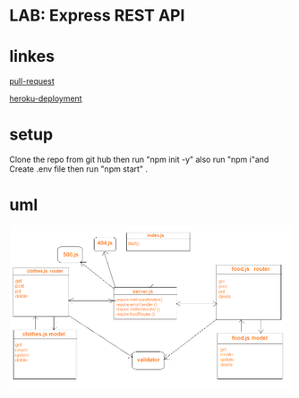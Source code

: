 # LAB: Express REST API

# linkes 

[pull-request](https://github.com/anwarshraideh/basic-api-server-/pull/2)

[heroku-deployment](https://anwar-basic-api-server.herokuapp.com/)


# setup

Clone the repo from git hub then run "npm init -y" also run "npm i"and Create .env file  then run "npm start" .


# uml

![uml](images/Uml1.png)

